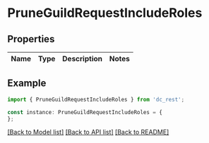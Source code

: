 # PruneGuildRequestIncludeRoles


## Properties

Name | Type | Description | Notes
------------ | ------------- | ------------- | -------------

## Example

```typescript
import { PruneGuildRequestIncludeRoles } from 'dc_rest';

const instance: PruneGuildRequestIncludeRoles = {
};
```

[[Back to Model list]](../README.md#documentation-for-models) [[Back to API list]](../README.md#documentation-for-api-endpoints) [[Back to README]](../README.md)
